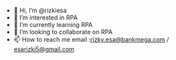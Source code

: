 - 👋 Hi, I’m @rizkiesa
- 👀 I’m interested in RPA
- 🌱 I’m currently learning RPA
- 💞️ I’m looking to collaborate on RPA
- 📫 How to reach me email :rizky.esa@bankmega.com / esarizki5@gmail.com

<!---
rizkiesa/rizkiesa is a ✨ special ✨ repository because its `README.md` (this file) appears on your GitHub profile.
You can click the Preview link to take a look at your changes.
--->
